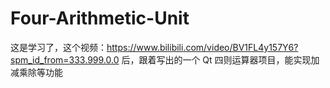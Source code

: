 # Four-Arithmetic-Unit
这是学习了，这个视频：https://www.bilibili.com/video/BV1FL4y157Y6?spm_id_from=333.999.0.0 后，跟着写出的一个 Qt 四则运算器项目，能实现加减乘除等功能
